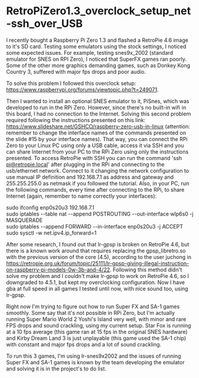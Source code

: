 # RetroPiZero1.3_overclock_setup_net-ssh_over_USB

I recently bought a Raspberry Pi Zero 1.3 and flashed a RetroPie 4.6 image to it's SD card. Testing some emulators using the stock settings, I noticed some expected issues. For example, testing snes9x_2002 (standard emulator for SNES on RPI Zero), I noticed that SuperFX games ran poorly. Some of the other more graphics demanding games, such as Donkey Kong Country 3, suffered with major fps drops and poor audio.

To solve this problem I followed this overclock setup: https://www.raspberrypi.org/forums/viewtopic.php?t=249071.

Then I wanted to install an optional SNES emulator to it, PiSnes, which was developed to run in the RPi Zero. However, since there's no built-in wifi in this board, I had no connection to the Internet. Solving this second problem required following the instructions presented on this link: https://www.slideshare.net/GSHCO/raspberry-zero-usb-in-linux (attention: remember to change the interface names of the commands presented on the slide #15 by your interface names). That way, you can connect the RPi Zero to your Linux PC using only a USB cable, access it via SSH and you can share Internet from your PC to the RPi Zero using only the instructions presented. To access RetroPie with SSH you can run the command 'ssh pi@retropie.local' after plugging in the RPi and connecting to the usb/ethernet network. Connect to it changing the network configuration to use manual IP definition and 192.168.7.1 as address and gateway and 255.255.255.0 as netmask if you followed the tutorial. Also, in your PC, run the following commands, every time after connecting to the RPi, to share Internet (again, remember to name correctly your interfaces):

sudo ifconfig enp0s20u3 192.168.7.1  
sudo iptables --table nat --append POSTROUTING --out-interface wlp6s0 -j MASQUERADE  
sudo iptables --append FORWARD --in-interface enp0s20u3 -j ACCEPT  
sudo sysctl -w net.ipv4.ip_forward=1  

After some research, I found out that lr-gpsp is broken on RetroPie 4.6, but there is a known work around that requires replacing the gpsp_libretro.so with the previous version of the core (4.5), according to the user juchong in https://retropie.org.uk/forum/topic/25111/lr-gpsp-giving-illegal-instruction-on-raspberry-pi-models-0w-3b-and-4/22. Following this method didn't solve my problem and I couldn't make lr-gpsp to work on RetroPie 4.6, so I downgraded to 4.5.1, but kept my overclocking configuration. Now I have gba at full speed in all games I tested until now, with nice sound too, using lr-gpsp.

Right now I'm trying to figure out how to run Super FX and SA-1 games smoothly. Some say that it's not possible in RPi Zero, but I'm actually running Super Mario World 2 Yoshi's Island very well, with minor and rare FPS drops and sound crackling, using my current setup. Star Fox is running at a 10 fps average (this game ran at 15 fps in the original SNES hardware) and Kirby Dream Land 3 is just unplayable (this game used the SA-1 chip) with constant and major fps drops and a lot of sound crackling.

To run this 3 games, I'm using lr-snes9x2002 and the issues of running Super FX and SA-1 games is known by the team developing the emulator and solving it is in the project's to do list.
